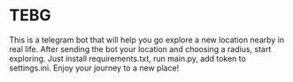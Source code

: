 # TEBG
This is a telegram bot that will help you go explore a new location nearby in real life. After sending the bot your location and choosing a radius, start exploring. Just install requirements.txt, run main.py, add token to settings.ini. Enjoy your journey to a new place!
